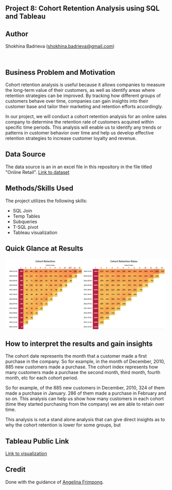 ## Project 8: Cohort Retention Analysis using SQL and Tableau

## Author
Shokhina Badrieva (shokhina.badrieva@gmail.com)

<br>

## Business Problem and Motivation
Cohort retention analysis is useful because it allows companies to measure the long-term value of their customers, as well as identify areas where retention strategies can be improved. By tracking how different groups of customers behave over time, companies can gain insights into their customer base and tailor their marketing and retention efforts accordingly.

In our project, we will conduct a cohort retention analysis for an online sales company to determine the retention rate of customers acquired within specific time periods. This analysis will enable us to identify any trends or patterns in customer behavior over time and help us develop effective retention strategies to increase customer loyalty and revenue.

## Data Source
The data source is an in an excel file in this repository in the file titled "Online Retail". [Link to dataset](https://archive.ics.uci.edu/ml/datasets/Online+Retail)


## Methods/Skills Used
The project utilizes the following skills:

* SQL Join
* Temp Tables 
* Subqueries
* T-SQL pivot
* Tableau visualization


## Quick Glance at Results

![Alt text](Cohort_Analysis_Quick_Glance.jpg "Cohort_Retention")

## How to interpret the results and gain insights
The cohort date represents the month that a customer made a first purchase in the company. So for example, in the month of December, 2010, 885 new customers made a purchase. The cohort index represents how many customers made a purchase the second month, third month, fourth month, etc for each cohort period. 

So for example, of the 885 new customers in December, 2010, 324 of them made a purchase in January. 286 of them made a purchase in February and so on. This analysis can help us show how many customers in each cohort (time they started purchasing from the company) we are able to retain over time. 

This analysis is not a stand alone analysis that can give direct insights as to why the cohort retention is lower for some groups, but 

## Tableau Public Link
[Link to visualization](https://public.tableau.com/app/profile/shokhina.badrieva/viz/Cohort_Retention_Analysis/Dashboard1)

## Credit
Done with the guidance of [Angelina Frimpong](https://www.youtube.com/watch?v=LXqpx9mr0Is).
